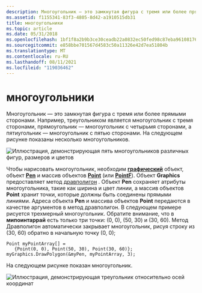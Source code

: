 ```yaml
---
description: Многоугольник — это замкнутая фигура с тремя или более прямыми сторонами.
ms.assetid: f1155341-83f3-4805-8d42-a1910515db31
title: многоугольники
ms.topic: article
ms.date: 05/31/2018
ms.openlocfilehash: 1bf1f8a2b9b3ce30ceadb22a0832ec50fed98c87eba961081760e5a966932e4c
ms.sourcegitcommit: e858bbe701567d4583c50a11326e42d7ea51804b
ms.translationtype: MT
ms.contentlocale: ru-RU
ms.lasthandoff: 08/11/2021
ms.locfileid: "119036462"
---
```

# <a name="polygons"></a>многоугольники

Многоугольник — это замкнутая фигура с тремя или более прямыми сторонами. Например, треугольником является многоугольник с тремя сторонами, прямоугольник — многоугольник с четырьмя сторонами, а пятиугольник — многоугольник с пятью сторонами. На следующем рисунке показаны несколько многоугольников.

![Иллюстрация, демонстрирующая пять многоугольников различных фигур, размеров и цветов](images/aboutgdip02-art07.png)

Чтобы нарисовать многоугольник, необходим [**графический**](/windows/win32/api/gdiplusgraphics/nl-gdiplusgraphics-graphics) объект, объект [**Pen**](/windows/win32/api/gdipluspen/nl-gdipluspen-pen) и массив объектов [**Point**](/windows/win32/api/gdiplustypes/nl-gdiplustypes-point) (или [**PointF**](/windows/win32/api/gdiplustypes/nl-gdiplustypes-pointf)). Объект **Graphics** предоставляет метод [дравполигон](/windows/win32/api/gdiplusgraphics/nf-gdiplusgraphics-graphics-drawpolygon(inconstpen_inconstpoint_inint)) . Объект **Pen** сохраняет атрибуты многоугольника, такие как ширина и цвет линии, а массив объектов **Point** хранит точки, которые должны быть соединены прямыми линиями. Адреса объекта **Pen** и массива объектов **Point** передаются в качестве аргументов в метод дравполигон. В следующем примере рисуется трехмерный многоугольник. Обратите внимание, что в **мипоинтаррай** есть только три точки: (0, 0), (50, 30) и (30, 60). Метод Дравполигон автоматически закрывает многоугольник, рисуя строку из (30, 60) обратно в начальную точку (0, 0);


```
Point myPointArray[] =
   {Point(0, 0), Point(50, 30), Point(30, 60)};
myGraphics.DrawPolygon(&myPen, myPointArray, 3);
```



На следующем рисунке показан многоугольник.

![Иллюстрация, демонстрирующая треугольник относительно осей координат](images/aboutgdip02-art08.png)

 

 



